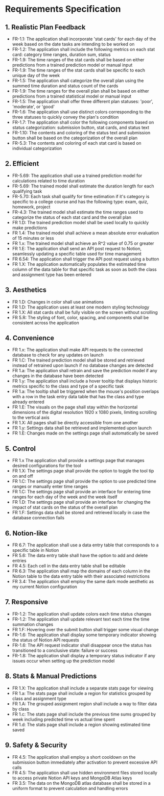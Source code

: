# Requirements Specification

## 1. Realistic Plan Feedback
- FR-1.1: The application shall incorporate 'stat cards' for each day of the week based on the date tasks are intending to be worked on
- FR-1.2: The application shall include the following metrics on each stat card: category time ranges, duration sum, status
- FR-1.9: The time ranges of the stat cards shall be based on either predictions from a trained prediction model or manual input
- FR-1.9: The time ranges of the stat cards shall be specific to each unique day of the week
- FR-1.5: The application shall categorize the overall plan using the summed time duration and status count of the cards
- FR-1.9: The time ranges for the overall plan shall be based on either predictions from a trained statistical model or manual input
- FR-1.5: The application shall offer three different plan statuses: 'poor', 'moderate', or 'good'
- FR-1.6: The application shall use distinct colors corresponding to the three statuses to quickly convey the plan's condition
- FR-1.7: The application shall color the following components based on status categorization: submission button, stat cards, and status text
- FR-1.10: The contents and coloring of the status text and submission button shall be based on the categorization of the overall plan
- FR-5.3: The contents and coloring of each stat card is based on individual categorization

## 2. Efficient
- FR-5.69: The application shall use a trained prediction model for calculations related to time duration
- FR-5.69: The trained model shall estimate the duration length for each qualifying task
- FR-5.70: Each task shall qualify for time estimation if it's category is specific to a college course and has the following type: exam, quiz, homework, project
- FR-4.3: The trained model shall estimate the time ranges used to categorize the status of each stat card and the overall plan
- FR 1.D: The trained prediction model shall be used locally to quickly make predictions
- FR 1.4: The trained model shall achieve a mean absolute error evaluation of 15 minutes or less
- FR 1.x: The trained model shall achieve an R^2 value of 0.75 or greater
- FR 1.E: The application shall send an API post request to Notion, seamlessly updating a specific table used for time management
- FR 6.54: The application shall trigger the API post request using a button
- FR 1.X: The application automatically populates the estimated time column of the data table for that specific task as soon as both the class and assignment type has been entered

## 3. Aesthetics
- FR 1.D: Changes in color shall use animations
- FR 1.D: The application uses at least one modern styling technology
- FR 1.X: All stat cards shall be fully visible on the screen without scrolling
- FR 5.R: The styling of font, color, spacing, and components shall be consistent across the application

## 4. Convenience
- FR 1.x: The application shall make API requests to the connected database to check for any updates on launch
- FR 1.C: The trained prediction model shall be stored and retrieved instead of retrained upon launch if no database changes are detected
- FR 1.a: The application shall retrain and save the prediction model if any changes in the database have been detected
- FR 1.y: The application shall include a hover tooltip that displays historic metrics specific to the class and type of a specific task
- FR 1.a: The tooltip shall be triggered when the mouse's position overlaps with a row in the task entry data table that has the class and type already entered
- FR 1.E: The visuals on the page shall stay within the horizontal dimensions of the digital resolution 1920 x 1080 pixels, limiting scrolling to the vertical axis
- FR 1.X: All pages shall be directly accessible from one another
- FR 1.y: Settings data shall be retrieved and implemented upon launch
- FR 1.E: Changes made on the settings page shall automatically be saved

## 5. Control
- FR 1.x The application shall provide a settings page that manages desired configurations for the tool
- FR 1.X: The settings page shall provide the option to toggle the tool tip on and off
- FR 1.C: The settings page shall provide the option to use predicted time ranges or manually enter time ranges
- FR 1.C: The settings page shall provide an interface for entering time ranges for each day of the week and the week itself
- FR 1.D: The settings page shall provide an interface for changing the impact of stat cards on the status of the overall plan
- FR 1.F: Settings data shall be stored and retrieved locally in case the database connection fails

## 6. Notion-like
- FR 6.7: The application shall use a data entry table that corresponds to a specific table in Notion
- FR 5.6: The data entry table shall have the option to add and delete entries
- FR 4.5: Each cell in the data entry table shall be editable
- FR 6.3: The application shall map the domains of each column in the Notion table to the data entry table with their associated restrictions
- FR 3.4: The application shall employ the same dark mode aesthetic as my current Notion configuration

## 7. Responsive
- FR-1.2: The application shall update colors each time status changes
- FR-1.2: The application shall update relevant text each time the time summation changes
- FR 1.F: Hovering over the submit button shall trigger some visual change
- FR-1.6: The application shall display some temporary indicator showing the status of Notion API requests
- FR-1.6: The API request indicator shall disappear once the status has transitioned to a conclusive state: failure or success
- FR-1.8: The application shall display a temporary status indicator if any issues occur when setting up the prediction model

## 8. Stats & Manual Predictions
- FR 1.X: The application shall include a separate stats page for viewing
- FR 1.a: The stats page shall include a region for statistics grouped by class and assignment type
- FR 1.A: The grouped assignment region shall include a way to filter data by class
- FR 1.c: The stats page shall include the previous time sums grouped by week including predicted time vs actual time spent
- FR 1.d: The stats page shall include a region showing estimated time saved

## 9. Safety & Security
- FR 4.5: The application shall employ a short cooldown on the submission button immediately after activation to prevent excessive API calls
- FR 4.5: The application shall use hidden environment files stored locally to access private Notion API keys and MongoDB Atlas keys
- FR 3.5: The data on the MongoDB atlas database shall be stored in a uniform format to prevent calculation and handling errors
